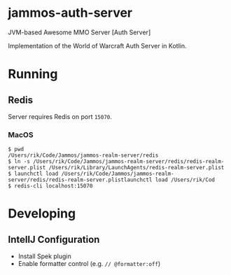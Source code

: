 # jammos-auth-server
JVM-based Awesome MMO Server [Auth Server]

Implementation of the World of Warcraft Auth Server in Kotlin.

# Running

## Redis

Server requires Redis on port `15070`.

### MacOS

```
$ pwd
/Users/rik/Code/Jammos/jammos-realm-server/redis
$ ln -s /Users/rik/Code/Jammos/jammos-realm-server/redis/redis-realm-server.plist /Users/rik/Library/LaunchAgents/redis-realm-server.plist
$ launchctl load /Users/rik/Code/Jammos/jammos-realm-server/redis/redis-realm-server.plistlaunchctl load /Users/rik/Cod
$ redis-cli localhost:15070
```

# Developing

## IntellJ Configuration

* Install Spek plugin
* Enable formatter control (e.g. `// @formatter:off`)